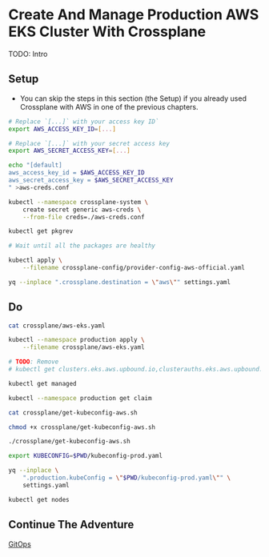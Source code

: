 # Create And Manage Production AWS EKS Cluster With Crossplane

TODO: Intro

## Setup

* You can skip the steps in this section (the Setup) if you already used Crossplane with AWS in one of the previous chapters.

```bash
# Replace `[...]` with your access key ID`
export AWS_ACCESS_KEY_ID=[...]

# Replace `[...]` with your secret access key
export AWS_SECRET_ACCESS_KEY=[...]

echo "[default]
aws_access_key_id = $AWS_ACCESS_KEY_ID
aws_secret_access_key = $AWS_SECRET_ACCESS_KEY
" >aws-creds.conf

kubectl --namespace crossplane-system \
    create secret generic aws-creds \
    --from-file creds=./aws-creds.conf

kubectl get pkgrev

# Wait until all the packages are healthy

kubectl apply \
    --filename crossplane-config/provider-config-aws-official.yaml

yq --inplace ".crossplane.destination = \"aws\"" settings.yaml
```

## Do

```bash
cat crossplane/aws-eks.yaml

kubectl --namespace production apply \
    --filename crossplane/aws-eks.yaml

# TODO: Remove
# kubectl get clusters.eks.aws.upbound.io,clusterauths.eks.aws.upbound.io,nodegroups.eks.aws.upbound.io,roles.iam.aws.upbound.io,rolepolicyattachments.iam.aws.upbound.io,vpcs.ec2.aws.upbound.io,securitygroups.ec2.aws.upbound.io,securitygrouprules.ec2.aws.upbound.io,subnets.ec2.aws.upbound.io,internetgateways.ec2.aws.upbound.io,routetables.ec2.aws.upbound.io,routes.ec2.aws.upbound.io,mainroutetableassociations.ec2.aws.upbound.io,routetableassociations.ec2.aws.upbound.io,releases.helm.crossplane.io,objects.kubernetes.crossplane.io

kubectl get managed

kubectl --namespace production get claim

cat crossplane/get-kubeconfig-aws.sh

chmod +x crossplane/get-kubeconfig-aws.sh

./crossplane/get-kubeconfig-aws.sh

export KUBECONFIG=$PWD/kubeconfig-prod.yaml

yq --inplace \
    ".production.kubeConfig = \"$PWD/kubeconfig-prod.yaml\"" \
    settings.yaml

kubectl get nodes
```

## Continue The Adventure

[GitOps](../gitops/README.md)

